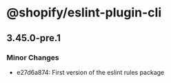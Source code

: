 # @shopify/eslint-plugin-cli

## 3.45.0-pre.1

### Minor Changes

- e27d6a874: First version of the eslint rules package
